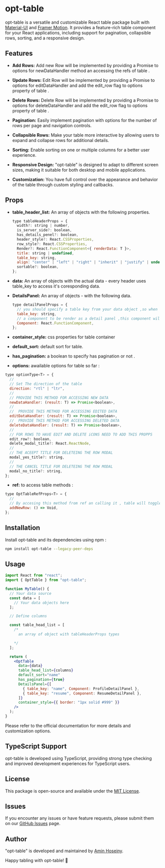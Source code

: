 # opt-table

opt-table is a versatile and customizable React table package built with [Material-UI](https://mui.com/) and [Framer Motion](https://www.framer.com/motion/). It provides a feature-rich table component for your React applications, including support for pagination, collapsible rows, sorting, and a responsive design.

## Features

- **َAdd Rows:** Add new Row will be implemented by providing a Promise to options for newDataHandler method an accessing the refs of table .
- **َUpdate Rows:** Edit Row will be implemented by providing a Promise to options for editDataHandler  and add the edit_row flag to options property of table .

- **َDelete Rows:** Delete Row will be implemented by providing a Promise to options for deleteDataHandler and add the edit_row flag to options property of table .

- **Pagination:** Easily implement pagination with options for the number of rows per page and navigation controls.

- **Collapsible Rows:** Make your table more interactive by allowing users to expand and collapse rows for additional details.

- **Sorting:** Enable sorting on one or multiple columns for a better user experience.

- **Responsive Design:** "opt-table" is designed to adapt to different screen sizes, making it suitable for both desktop and mobile applications.

- **Customization:** You have full control over the appearance and behavior of the table through custom styling and callbacks.

## Props

- **table_header_list:** An array of objects with the following properties.
  ```jsx
  type tableHeaderProps = {
    width?: string | number,
    is_server_side?: boolean,
    has_details_penel?: boolean,
    header_style?: React.CSSProperties,
    row_style?: React.CSSProperties,
    Render?: React.FunctionComponent<{ renderData: T }>,
    title: string | undefined,
    table_key: string,
    align: "center" | "left" | "right" | "inherit" | "justify" | undefined,
    sortable?: boolean,
  };
  ```
- **data:** An array of objects with the actual data - every header uses table_key to access it's coresponding data.
- **DetailsPanel:** An array of objects - with the following data.

  ```jsx
  type detailPanelProps = {
    // you should specify a table key from your data object ,so when that cell is clicked collapse table will opens
    table_key: string,
    // a component to be render as a detail panel ,this component will recive an ebject with the row data
    Component: React.FunctionComponent,
  };
  ```

- **container_style:** css properties for table container
- **default_sort:** default sort for table.
- **has_pagination:** a boolean to specify has pagination or not .
- **options:** awailable options for table so far :

```jsx
type optionType<T> = {
  //
  // Set The direction of the table
  direction: "rtl" | "ltr",
  //
  // PROVIDE THIS METHOD FOR ACCESSING NEW DATA
  newDataHandler: (result: T) => Promise<boolean>,
  //
  //  PROVIDE THIS METHOD FOR ACCESSING EDITED DATA
  editDataHandler: (result: T) => Promise<boolean>,
  //  PROVIDE THIS METHOD FOR ACCESSING DELETED DATA
  deleteDataHandler: (result: T) => Promise<boolean>,
  //
  // FOR ROWS TO HAVE EDIT AND DELETE iCONS NEED TO ADD THIS PROPPS
  edit_row?: boolean,
  delete_modal_title?: React.ReactNode,
  //
  // THE ACEEPT TITLE FOR DELETEING THE ROW MODAL
  modal_yes_title?: string,
  //
  // THE CANCEL TITLE FOR DELETEING THE ROW MODAL
  modal_no_title?: string,
};
```

- **ref:** to access table methods :

```jsx
type OptTableRefProps<T> = {
  //
  // By accesing this method from ref an calling it , table will toggles between add new rows mode
  addNewRow: () => Void,
};
```

## Installation

Install opt-table and its dependencies using npm :

```bash
npm install opt-table --legacy-peer-deps
```

## Usage

```jsx
import React from "react";
import { OptTable } from "opt-table";

function MyTable() {
  // Your data source
  const data = [
    // Your data objects here
  ];

  // Define columns

  const table_head_list = [
    /*
      an array of object with tableHeaderProps types

    */
  ];

  return (
    <OptTable
      data={data}
      table_head_list={columns}
      default_sort="name"
      has_pagination={true}
      DetailsPanel={[
        { table_key: "name", Component: ProfileDetailPanel },
        { table_key: "resume", Component: ResumeDetailPanel },
      ]}
      container_style={{ border: "1px solid #999" }}
    />
  );
}
```

Please refer to the official documentation for more details and customization options.

## TypeScript Support

opt-table is developed using TypeScript, providing strong type checking and improved development experiences for TypeScript users.

<!-- ## Usage with TypeScript

When using "opt-table" in a TypeScript project, you can take full advantage of type safety and autocomplete for props and data structures. Make sure to include TypeScript definitions when importing the package. -->

<!-- ## Documentation

For detailed usage and customization instructions, check out the official documentation [here](#). -->

## License

This package is open-source and available under the [MIT License](LICENSE).

<!-- ## Contributing

We welcome contributions from the community. Please read our [Contribution Guidelines](CONTRIBUTING.md) for more information on how to get started. -->

## Issues

If you encounter any issues or have feature requests, please submit them on our [GitHub Issues](https://github.com/your-repo/opt-table/issues) page.

## Author

"opt-table" is developed and maintained by [Amin Hoseiny](https://github.com/ir-tec).

Happy tabling with opt-table! 🚀
